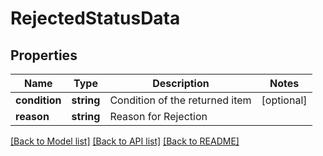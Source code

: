 # RejectedStatusData

## Properties
Name | Type | Description | Notes
------------ | ------------- | ------------- | -------------
**condition** | **string** | Condition of the returned item | [optional] 
**reason** | **string** | Reason for Rejection | 

[[Back to Model list]](../../README.md#documentation-for-models) [[Back to API list]](../../README.md#documentation-for-api-endpoints) [[Back to README]](../../README.md)

